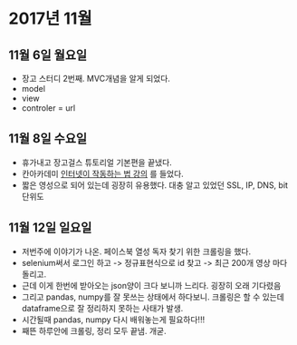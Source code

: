 # 2017년 11월

## 11월 6일 월요일
- 장고 스터디 2번째. MVC개념을 알게 되었다.
- model
- view
- controler = url

## 11월 8일 수요일
- 휴가내고 장고걸스 튜토리얼 기본편을 끝냈다.
- 칸아카데미 [인터넷이 작동하는 법 강의](https://ko.khanacademy.org/computing/computer-science/internet-intro#internet-works-intro) 를 들었다. 
- 짧은 영성으로 되어 있는데 굉장히 유용했다. 대충 알고 있었던 SSL, IP, DNS, bit 단위도 

## 11월 12일 일요일
- 저번주에 이야기가 나온. 페이스북 열성 독자 찾기 위한 크롤링을 했다.
- selenium써서 로그인 하고 -> 정규표현식으로 id 찾고 -> 최근 200개 영상 마다 돌리고.
- 근데 이게 한번에 받아오는 json양이 크다 보니까 느리다. 굉장히 오래 기다렸음
- 그리고 pandas, numpy를 잘 못쓰는 상태에서 하다보니. 크롤링은 할 수 있는데 dataframe으로 잘 정리하지 못하는 사태가 발생.
- 시간될때 pandas, numpy 다시 배워놓는게 필요하다!!!
- 째뜬 하루안에 크롤링, 정리 모두 끝냄. 개굳.